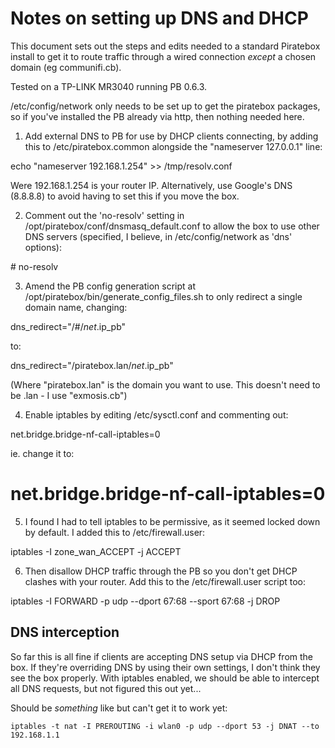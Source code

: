 # Notes on setting up DNS and DHCP


This document sets out the steps and edits needed to a standard Piratebox install to get it to route traffic through a wired connection _except_ a chosen domain (eg communifi.cb).

Tested on a TP-LINK MR3040 running PB 0.6.3.

/etc/config/network only needs to be set up to get the piratebox packages, so if you've installed the PB already via http, then nothing needed here.

1. Add external DNS to PB for use by DHCP clients connecting, by
adding this to /etc/piratebox.common alongside the "nameserver
127.0.0.1" line:

  echo "nameserver 192.168.1.254" >> /tmp/resolv.conf

Were 192.168.1.254 is your router IP. Alternatively, use Google's DNS (8.8.8.8) to avoid having to set this if you move the box.

2. Comment out the 'no-resolv' setting in
/opt/piratebox/conf/dnsmasq_default.conf to allow the box to use other
DNS servers (specified, I believe, in /etc/config/network as 'dns'
options):

 \# no-resolv

3. Amend the PB config generation script at
/opt/piratebox/bin/generate_config_files.sh to only redirect a single
domain name, changing:

  dns_redirect="/#/$net.$ip_pb"

to:

  dns_redirect="/piratebox.lan/$net.$ip_pb"

(Where "piratebox.lan" is the domain you want to use. This doesn't need to be .lan - I use "exmosis.cb")

4. Enable iptables by editing /etc/sysctl.conf and commenting out:

  net.bridge.bridge-nf-call-iptables=0
  
ie. change it to:

  # net.bridge.bridge-nf-call-iptables=0


5. I found I had to tell iptables to be permissive, as it seemed
locked down by default. I added this to /etc/firewall.user:

  iptables -I zone_wan_ACCEPT -j ACCEPT

6. Then disallow DHCP traffic through the PB so you don't get DHCP clashes with your router. Add this to
the /etc/firewall.user script too:

  iptables -I FORWARD -p udp --dport 67:68 --sport 67:68 -j DROP



## DNS interception

So far this is all fine if clients are accepting DNS setup via DHCP from the box. If they're overriding DNS by using their own settings, I don't think they see the box properly. With iptables enabled, we should be able to intercept all DNS requests, but not figured this out yet...

Should be _something_ like but can't get it to work yet:

    iptables -t nat -I PREROUTING -i wlan0 -p udp --dport 53 -j DNAT --to 192.168.1.1

